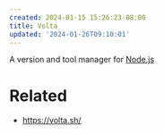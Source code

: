 ```yaml
---
created: 2024-01-15 15:26:23-08:00
title: Volta
updated: '2024-01-26T09:10:01'
---
```


A version and tool manager for [Node.js](Node.js.md)

# Related

* https://volta.sh/